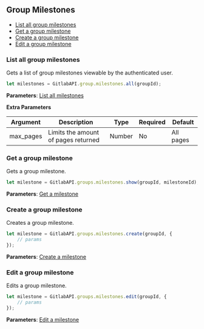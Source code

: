 ## Group Milestones

* [List all group milestones](#list-all-group-milestones)
* [Get a group milestone](#get-a-group-milestone)
* [Create a group milestone](#create-a-group-milestone)
* [Edit a group milestone](#edit-a-group-milestone)

### List all group milestones

Gets a list of group milestones viewable by the authenticated user.

```javascript
let milestones = GitlabAPI.group.milestones.all(groupId);
```
**Parameters**: [List all milestones](https://github.com/gitlabhq/gitlabhq/blob/master/doc/api/group_milestones.md#list-group-milestones)

**Extra Parameters**

| Argument      | Description              | Type     | Required | Default           |
|---------------|--------------------------|----------|----------|-------------------|
| max_pages     |Limits the amount of pages returned | Number   | No       |  All pages         |


### Get a group milestone

Gets a group milestone.

```javascript
let milestone = GitlabAPI.groups.milestones.show(groupId, milestoneId);
```
**Parameters**: [Get a milestone](https://github.com/gitlabhq/gitlabhq/blob/master/doc/api/group_milestones.md#get-single-milestone)


### Create a group milestone

Creates a group milestone.

```javascript
let milestone = GitlabAPI.groups.milestones.create(groupId, {
	// params
});
```
**Parameters**: [Create a milestone](https://github.com/gitlabhq/gitlabhq/blob/master/doc/api/group_milestones.md#create-new-milestone)


### Edit a group milestone

Edits a group milestone.

```javascript
let milestone = GitlabAPI.groups.milestones.edit(groupId, {
	// params
});
```
**Parameters**: [Edit a milestone](https://github.com/gitlabhq/gitlabhq/blob/master/doc/api/group_milestones.md#edit-milestone)
